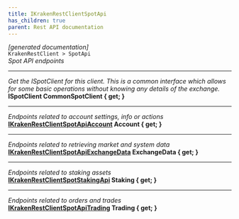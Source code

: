 ```yaml
---
title: IKrakenRestClientSpotApi
has_children: true
parent: Rest API documentation
---
```

*[generated documentation]*  
`KrakenRestClient > SpotApi`  
*Spot API endpoints*
  
***
*Get the ISpotClient for this client. This is a common interface which allows for some basic operations without knowing any details of the exchange.*  
**ISpotClient CommonSpotClient { get; }**  
***
*Endpoints related to account settings, info or actions*  
**[IKrakenRestClientSpotApiAccount](IKrakenRestClientSpotApiAccount.html) Account { get; }**  
***
*Endpoints related to retrieving market and system data*  
**[IKrakenRestClientSpotApiExchangeData](IKrakenRestClientSpotApiExchangeData.html) ExchangeData { get; }**  
***
*Endpoints related to staking assets*  
**[IKrakenRestClientSpotStakingApi](SpotStakingApi/IKrakenRestClientSpotStakingApi.html) Staking { get; }**  
***
*Endpoints related to orders and trades*  
**[IKrakenRestClientSpotApiTrading](IKrakenRestClientSpotApiTrading.html) Trading { get; }**  
